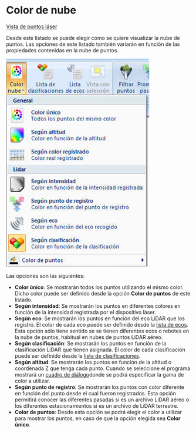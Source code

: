 # Color de nube

[Vista de puntos láser](/mdtopx/fichas-de-herramientas/ficha-de-herramientas-archivos-lidar/vista-de-puntos-laser.md)

Desde este listado se puede elegir cómo se quiere visualizar la nube de puntos. Las opciones de este listado también variarán en función de las propiedades contenidas en la nube de puntos.

![Opciones de visualización de la nube de puntos](../../../.gitbook/assets/image-11.png)

Las opciones son las siguientes:

* **Color único**: Se mostrarán todos los puntos utilizando el mismo color. Dicho color puede ser definido desde la opción **Color de puntos** de este listado.
* **Según intensidad**: Se mostrarán los puntos en diferentes colores en función de la intensidad registrada por el dispositivo láser.
* **Según eco**: Se mostrarán los puntos en función del eco LiDAR que los registró. El color de cada eco puede ser definido desde la [lista de ecos](lista-de-ecos.md). Esta opción sólo tiene sentido se se tienen diferentes ecos o rebotes en la nube de puntos, habitual en nubes de puntos LiDAR aéreo.
* **Según clasificación**: Se mostrarán los puntos en función de la clasificación LiDAR que tienen asignada. El color de cada clasificación puede ser definido desde la [lista de clasificaciones](lista-de-clasificaciones.md).
* **Según altitud**: Se mostrarán los puntos en función de la altitud o coordenada Z que tenga cada punto. Cuando se seleccione el programa mostrará un [cuadro de diálogo](../../otras-herramientas/seleccionar-gama-de-color.md)donde se podrá especificar la gama de color a utilizar.
* **Según punto de registro**: Se mostrarán los puntos con color diferente en función del punto desde el cual fueron registrados. Esta opción permitirá conocer las diferentes pasadas si es un archivo LiDAR aéreo o los diferentes estacionamientos si es un archivo de LiDAR terrestre.
* **Color de puntos**: Desde esta opción se podrá elegir el color a utilizar para mostrar los puntos, en caso de que la opción elegida sea **Color único**.
